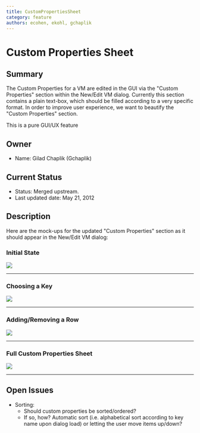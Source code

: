 ```yaml
---
title: CustomPropertiesSheet
category: feature
authors: ecohen, ekohl, gchaplik
---
```


# Custom Properties Sheet

## Summary

The Custom Properties for a VM are edited in the GUI via the "Custom Properties" section within the New/Edit VM dialog. Currently this section contains a plain text-box, which should be filled according to a very specific format. In order to improve user experience, we want to beautify the "Custom Properties" section.

This is a pure GUI/UX feature

## Owner

*   Name: Gilad Chaplik (Gchaplik)

## Current Status

*   Status: Merged upstream.
*   Last updated date: May 21, 2012

## Description

Here are the mock-ups for the updated "Custom Properties" section as it should appear in the New/Edit VM dialog:

### Initial State

![](/images/wiki/Custompropertiesinitialstate.png)

------------------------------------------------------------------------

### Choosing a Key

![](/images/wiki/Custompropertiesfirstkey.png)

------------------------------------------------------------------------

### Adding/Removing a Row

![](/images/wiki/Custompropertiesaddrow.png)

------------------------------------------------------------------------

### Full Custom Properties Sheet

![](/images/wiki/Custompropertiesfull.png)

------------------------------------------------------------------------

## Open Issues

*   Sorting:
    -   Should custom properties be sorted/ordered?
    -   If so, how? Automatic sort (i.e. alphabetical sort according to key name upon dialog load) or letting the user move items up/down?

